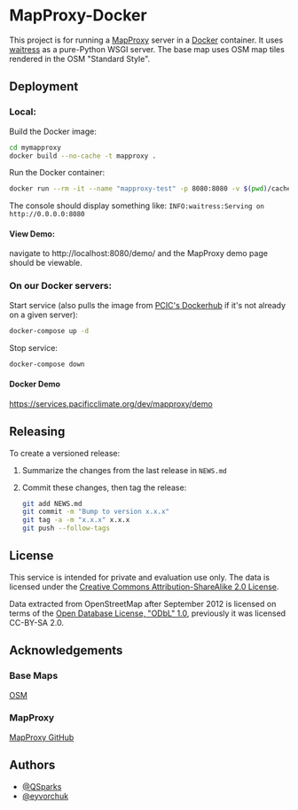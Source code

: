 
# MapProxy-Docker

This project is for running a [MapProxy](https://mapproxy.org/) server in a [Docker](https://www.docker.com/) container. It uses [waitress](https://docs.pylonsproject.org/projects/waitress/en/stable/index.html) as a pure-Python WSGI server.
The base map uses OSM map tiles rendered in the OSM "Standard Style".



## Deployment

### Local:
Build the Docker image:

```bash
cd mymapproxy
docker build --no-cache -t mapproxy .
```

Run the Docker container:

```bash
docker run --rm -it --name "mapproxy-test" -p 8080:8080 -v $(pwd)/cache_data:/app/cache_data mapproxy
```
The console should display something like: `INFO:waitress:Serving on http://0.0.0.0:8080`

#### View Demo:

navigate to http://localhost:8080/demo/
 and the MapProxy demo page should be viewable. 

### On our Docker servers:
Start service (also pulls the image from [PCIC's Dockerhub](https://hub.docker.com/r/pcic/mapproxy-docker) if it's not already on a given server):
```bash
docker-compose up -d
```
Stop service:
```bash
docker-compose down
```
#### Docker Demo
https://services.pacificclimate.org/dev/mapproxy/demo

## Releasing

To create a versioned release:

1. Summarize the changes from the last release in `NEWS.md`
2. Commit these changes, then tag the release:

    ```bash
    git add NEWS.md
    git commit -m "Bump to version x.x.x"
    git tag -a -m "x.x.x" x.x.x
    git push --follow-tags
    ```

## License

This service is intended for private and evaluation use only.
The data is licensed under the [Creative Commons Attribution-ShareAlike 2.0 License](http://creativecommons.org/licenses/by-sa/2.0/).

Data extracted from OpenStreetMap after September 2012 is licensed on terms of the [Open Database License, "ODbL" 1.0](http://www.opendatacommons.org/licenses/odbl/), previously it was licensed CC-BY-SA 2.0.

## Acknowledgements

 ### Base Maps

 [OSM](https://www.openstreetmap.org/)

### MapProxy

[MapProxy GitHub](https://github.com/mapproxy)


## Authors

- [@QSparks](https://github.com/QSparks)
- [@eyvorchuk](https://github.com/eyvorchuk)
